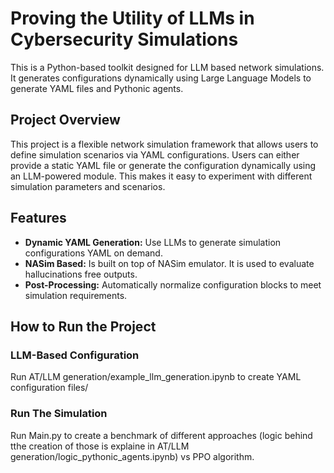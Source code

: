 # Proving the Utility of LLMs in Cybersecurity Simulations

This is a Python-based toolkit designed for LLM based network simulations. It generates configurations dynamically using Large Language Models to generate YAML files and Pythonic agents.

## Project Overview

This project is a flexible network simulation framework that allows users to define simulation scenarios via YAML configurations. Users can either provide a static YAML file or generate the configuration dynamically using an LLM-powered module. This makes it easy to experiment with different simulation parameters and scenarios.

## Features

- **Dynamic YAML Generation:** Use LLMs to generate simulation configurations YAML on demand.
- **NASim Based:** Is built on top of NASim emulator. It is used to evaluate hallucinations free outputs.
- **Post-Processing:** Automatically normalize configuration blocks to meet simulation requirements.

## How to Run the Project


### LLM-Based Configuration

Run AT/LLM generation/example_llm_generation.ipynb to create YAML configuration files/

### Run The Simulation
Run Main.py to create a benchmark of different approaches (logic behind tthe creation of those is explaine in AT/LLM generation/logic_pythonic_agents.ipynb) vs PPO algorithm.

   
